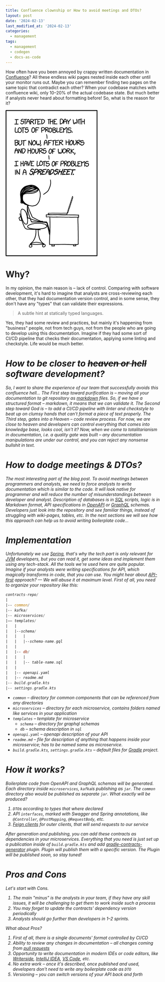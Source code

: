 ```yaml
---
title: Confluence clownship or How to avoid meetings and DTOs?
layout: post
date: '2024-02-13'
last_modified_at: '2024-02-13'
categories:
  - management
tags:
  - management
  - codegen
  - docs-as-code
---
```

How often have you been annoyed by crappy written documentation
in [Confluence](https://www.atlassian.com/software/confluence)?
All these endless wiki pages nested inside each other until your monitor runs out.
Maybe you can remember finding two pages on the same topic that contradict each other?
When your codebase matches with confluence wiki, only 10–20%
of the actual codebase state.
But much better if analysts never heard about formatting before!
So, what is the reason for it?

<img width="300" title="Productivity" alt="Productivity" src="/assets/images/making_progress_2x.png">

# Why?
In my opinion, the main reason is – lack of control.
Comparing with software development,
it's hard to imagine that analysts are cross-reviewing each other,
that they had documentation version control, and in some sense, they don't have any "types" that can
validate their expressions.
> A subtle hint at statically typed languages.

Yes, they had some review and practices, but mainly it's happening from "business" people,
not from tech guys, not from the people who are going to develop using this documentation.
Imagine if they had some sort of CI/CD pipeline that checks their documentation,
applying some linting and checkstyle.
Life would be much better.

<em/>

# How to be closer to ~~heaven or hell~~ software development?
So, I want to share the experience of our team that successfully avoids this confluence hell...
The First step toward purification is – moving all your documentation 
to git repository as [markdown](https://en.wikipedia.org/wiki/Markdown) files. 
So, if we have a structured format – markdown, it means that we can validate it. 
The Second step toward God is – to add a CI/CD pipeline with linter and checkstyle to 
beat up on clumsy hands that can't format a piece of text properly.
The Third step, gates into a Heaven – code review process.
For now, we are close to heaven and developers can control 
everything that comes into knowledge base, looks cool, isn't it? 
Now, when we come to totalitarianism in documentation, 
i.e. a quality gate was built – any documentation manipulations are under our control, and you can
reject any nonsense bullshit in text.

<em/>

# How to dodge meetings & DTOs?
The most interesting part of the blog post.
To avoid meetings between programmers and analysts,
we need to force analysts to write documentation which is similar to the code.
It will look native for programmer
and will reduce the number of misunderstandings between developer and analyst.
Description of databases is in [SQL](https://en.wikipedia.org/wiki/SQL) scripts,
logic is in Markdown format, API specifications in [OpenAPI](https://swagger.io/specification/)
or [GraphQL](https://graphql.org/) schemas. 
Developers just look into the repository and see familiar things,
instead of struggling with wiki-pages, tables, etc. In the next sections we will see how this
approach can help us to avoid writing boilerplate code... 

<em/>

# Implementation
Unfortunately we use [Spring](https://spring.io/),
that's why the tech part is
only relevant for [JVM](https://en.wikipedia.org/wiki/Java_virtual_machine) developers,
but you can read it, get some ideas and implement them using any tech-stack.
All the tools we're used here are quite popular.
Imagine if your analysts were writing specifications for API, which magically transforms in code,
that you can use.
You might hear about
[API-first](https://blog.dreamfactory.com/api-first-the-advantages-of-an-api-first-approach-to-app-development/)
approach?
— We will abuse it at maximum level.
First of all, you need to organize your repository like this:
```asm
contracts-repo/
|
|-- common/
|-- kafka/
|-- microservices/
|–– templates/
|   |
|   |--schema/
|   |   |
|   |   |--schema-name.gql
|   |
|   |-- db/
|   |   |
|   |   |-- table-name.sql
|   |
|   |-- openapi.yaml
|   |-- readme.md
|-- build.gradle.kts
|-- settings.gradle.kts
```
- `common` – directory for common components that can be referenced from any directories
- `microservices` – directory for each microservice, contains folders named like services in your application
- `templates` – template for microservice
  - `schema` – directory for graphql schemas
  - `db` – schema description in `sql`
- `openapi.yaml` – openapi description of your API
- `readme.md` – file for description of anything that happens inside your microservice; has to be named same as microservice.
- `build.gradle.kts`, `settings.gradle.kts` – default files for [Gradle](https://gradle.org/) project.

# How it works?
Boilerplate code from OpenAPI and GraphQL schemas will be generated.
Each directory inside `microservices`, `kafka`is publishing as `jar`.
The `common` directory also would be published as separate `jar`.
What exactly will be produced?
1. `DTO`s according to types that where declared
2. API `interfaces`, marked with Swagger and Spring annotations, like
   `@Controller`, `@PostMapping`, `@RequestBody`, etc.
3. [Feign clients](https://docs.spring.io/spring-cloud-openfeign/docs/current/reference/html/)
   for outer clients, that will send requests to our service

After generation and publishing, you can add these contracts as dependencies in your microservices.
Everything that you need is just set up a publication inside of `build.gradle.kts` and 
add [gradle-contracts-generator](https://github.com/l3r8yJ/contracts-generator-plugin) plugin.
Plugin will publish them with a specific version. 
_The Plugin will be published soon, so stay tuned!_

<em/>

# Pros and Cons
Let's start with Cons.
1. The main "minus" is the analysts in your team,
   if they have any skill issues, it will be challenging to get them to work inside such a process
2. You may forget to update the contracts' dependency version periodically
3. Analysts should go further than developers in 1–2 sprints. 

What about Pros?
1. First of all, there is a single documents' format controlled by CI/CD
2. Ability to review any changes in documentation – all changes coming from 
   [pull requests](https://docs.github.com/en/pull-requests/collaborating-with-pull-requests/proposing-changes-to-your-work-with-pull-requests/about-pull-requests)
3. Opportunity to write documentation in modern IDEs or code editors, 
   like [Writerside](https://www.jetbrains.com/writerside/?utm_source=product&utm_medium=link&utm_campaign=TBA),
   [IntelliJ IDEA](https://www.jetbrains.com/idea/),
   [VS Code](https://code.visualstudio.com/), etc. 
4. No extra work – once it's described, once published and used, developers don't need to
   write any boilerplate code as `DTO`
5. Versioning – you can switch versions of your API back and forth

